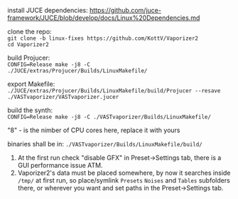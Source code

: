 install JUCE dependencies: https://github.com/juce-framework/JUCE/blob/develop/docs/Linux%20Dependencies.md

clone the repo:  
`git clone -b linux-fixes https://github.com/KottV/Vaporizer2`  
`cd Vaporizer2`

build Projucer:  
`CONFIG=Release make -j8 -C ./JUCE/extras/Projucer/Builds/LinuxMakefile/`

export Makefile:  
`./JUCE/extras/Projucer/Builds/LinuxMakefile/build/Projucer --resave ./VASTvaporizer/VASTvaporizer.jucer`

build the synth:  
`CONFIG=Release make -j8 -C ./VASTvaporizer/Builds/LinuxMakefile/`

"8" - is the nimber of CPU cores here, replace it with yours

binaries shall be in: `./VASTvaporizer/Builds/LinuxMakefile/build/`

1. At the first run check "disable GFX" in Preset->Settings tab, there is a GUI performance issue ATM.
2. Vaporizer2's data must be placed somewhere, by now it searches inside `/tmp/` at first run, so place/symlink `Presets` `Noises` and `Tables` subfolders there, or wherever you want and set paths in the Preset->Settings tab.
